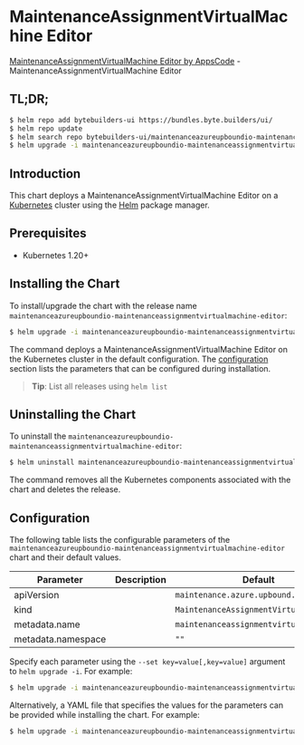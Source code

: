 # MaintenanceAssignmentVirtualMachine Editor

[MaintenanceAssignmentVirtualMachine Editor by AppsCode](https://byte.builders) - MaintenanceAssignmentVirtualMachine Editor

## TL;DR;

```bash
$ helm repo add bytebuilders-ui https://bundles.byte.builders/ui/
$ helm repo update
$ helm search repo bytebuilders-ui/maintenanceazureupboundio-maintenanceassignmentvirtualmachine-editor --version=v0.4.18
$ helm upgrade -i maintenanceazureupboundio-maintenanceassignmentvirtualmachine-editor bytebuilders-ui/maintenanceazureupboundio-maintenanceassignmentvirtualmachine-editor -n default --create-namespace --version=v0.4.18
```

## Introduction

This chart deploys a MaintenanceAssignmentVirtualMachine Editor on a [Kubernetes](http://kubernetes.io) cluster using the [Helm](https://helm.sh) package manager.

## Prerequisites

- Kubernetes 1.20+

## Installing the Chart

To install/upgrade the chart with the release name `maintenanceazureupboundio-maintenanceassignmentvirtualmachine-editor`:

```bash
$ helm upgrade -i maintenanceazureupboundio-maintenanceassignmentvirtualmachine-editor bytebuilders-ui/maintenanceazureupboundio-maintenanceassignmentvirtualmachine-editor -n default --create-namespace --version=v0.4.18
```

The command deploys a MaintenanceAssignmentVirtualMachine Editor on the Kubernetes cluster in the default configuration. The [configuration](#configuration) section lists the parameters that can be configured during installation.

> **Tip**: List all releases using `helm list`

## Uninstalling the Chart

To uninstall the `maintenanceazureupboundio-maintenanceassignmentvirtualmachine-editor`:

```bash
$ helm uninstall maintenanceazureupboundio-maintenanceassignmentvirtualmachine-editor -n default
```

The command removes all the Kubernetes components associated with the chart and deletes the release.

## Configuration

The following table lists the configurable parameters of the `maintenanceazureupboundio-maintenanceassignmentvirtualmachine-editor` chart and their default values.

|     Parameter      | Description |                      Default                      |
|--------------------|-------------|---------------------------------------------------|
| apiVersion         |             | <code>maintenance.azure.upbound.io/v1beta1</code> |
| kind               |             | <code>MaintenanceAssignmentVirtualMachine</code>  |
| metadata.name      |             | <code>maintenanceassignmentvirtualmachine</code>  |
| metadata.namespace |             | <code>""</code>                                   |


Specify each parameter using the `--set key=value[,key=value]` argument to `helm upgrade -i`. For example:

```bash
$ helm upgrade -i maintenanceazureupboundio-maintenanceassignmentvirtualmachine-editor bytebuilders-ui/maintenanceazureupboundio-maintenanceassignmentvirtualmachine-editor -n default --create-namespace --version=v0.4.18 --set apiVersion=maintenance.azure.upbound.io/v1beta1
```

Alternatively, a YAML file that specifies the values for the parameters can be provided while
installing the chart. For example:

```bash
$ helm upgrade -i maintenanceazureupboundio-maintenanceassignmentvirtualmachine-editor bytebuilders-ui/maintenanceazureupboundio-maintenanceassignmentvirtualmachine-editor -n default --create-namespace --version=v0.4.18 --values values.yaml
```

